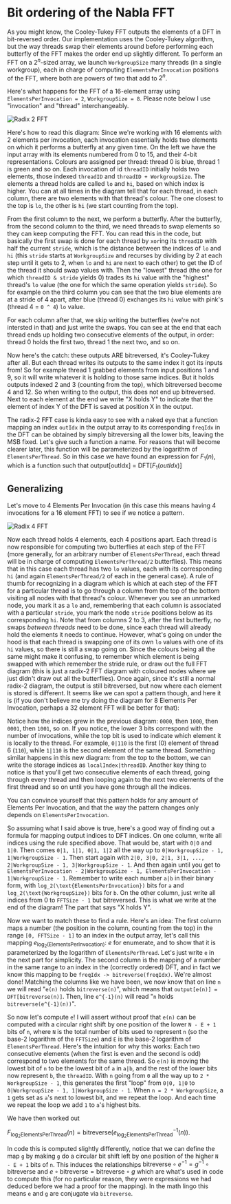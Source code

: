 # Bit ordering of the Nabla FFT
As you might know, the Cooley-Tukey FFT outputs the elements of a DFT in bit-reversed order. Our implementation uses the Cooley-Tukey algorithm, but the way threads swap their elements around before performing each butterfly of the FFT makes the order end up slightly different. To perform an FFT on a $2^n$-sized array, we launch `WorkgroupSize` many threads (in a single workgroup), each in charge of computing `ElementsPerInvocation` positions of the FFT, where both are powers of two that add to $2^n$.

Here's what happens for the FFT of a 16-element array using `ElementsPerInvocation = 2`, `WorkgroupSize = 8`. Please note below I use "invocation" and "thread" interchangeably.

![Radix 2 FFT](https://github.com/user-attachments/assets/8ceacf0d-d615-4b5a-9e32-3b421c70846a)

Here's how to read this diagram: Since we're working with 16 elements with 2 elements per invocation, each invocation essentially holds two elements on which it performs a butterfly at any given time. On the left we have the input array with its elements numbered from 0 to 15, and their 4-bit representations. Colours are assigned per thread: thread 0 is blue, thread 1 is green and so on. Each invocation of id `threadID` initially holds two elements, those indexed `threadID` and `threadID + WorkgroupSize`. The elements a thread holds are called `lo` and `hi`, based on which index is higher. You can at all times in the diagram tell that for each thread, in each column, there are two elements with that thread's colour. The one closest to the top is `lo`, the other is `hi` (we start counting from the top).

From the first column to the next, we perform a butterfly. After the butterfly, from the second column to the third, we need threads to swap elements so they can keep computing the FFT. You can read this in the code, but basically the first swap is done for each thread by `xor`ing its `threadID` with half the current `stride`, which is the distance between the indices of `lo` and `hi` (this `stride` starts at `WorkgroupSize` and recurses by dividing by 2 at each step until it gets to 2, when `lo` and `hi` are next to each other) to get the ID of the thread it should swap values with. Then the "lowest" thread (the one for which `threadID & stride` yields 0) trades its `hi` value with the "highest" thread's `lo` value (the one for which the same operation yields `stride`). So for example on the third column you can see that the two blue elements are at a stride of 4 apart, after blue (thread 0) exchanges its `hi` value with pink's (thread 4 = `0 ^ 4`) `lo` value. 

For each column after that, we skip writing the butterflies (we're not intersted in that) and just write the swaps. You can see at the end that each thread ends up holding two consecutive elements of the output, in order: thread 0 holds the first two, thread 1 the next two, and so on. 

Now here's the catch: these outputs ARE bitreversed, it's Cooley-Tukey after all. But each thread writes its outputs to the same index it got its inputs from! So for example thread 1 grabbed elements from input positions 1 and 9, so it will write whatever it is holding to those same indices. But it holds outputs indexed 2 and 3 (counting from the top), which bitreversed become 4 and 12. So when writing to the output, this does not end up bitreversed. Next to each element at the end we write "X holds Y" to indicate that the element of index Y of the DFT is saved at position X in the output. 

The radix-2 FFT case is kinda easy to see with a naked eye that a function mapping an index `outIdx` in the output array to its corresponding `freqIdx` in the DFT can be obtained by simply bitreversing all the lower bits, leaving the MSB fixed. Let's give such a function a name. For reasons that will become clearer later, this function will be parameterized by the logarithm of `ElementsPerThread`. So in this case we have found an expression for $F_1(n)$, which is a function such that $\text{output[outIdx] = DFT[}F_1(outIdx)\text{]}$

## Generalizing
Let's move to 4 Elements Per Invocation (in this case this means having 4 invocations for a 16 element FFT) to see if we notice a pattern. 

![Radix 4 FFT](https://github.com/user-attachments/assets/2c14c695-764b-4910-b556-e6ce4ee68223)

Now each thread holds 4 elements, each 4 positions apart. Each thread is now responsible for computing two butterflies at each step of the FFT (more generally, for an arbitrary number of `ElementsPerThread`, each thread will be in charge of computing `ElementsPerThread/2` butterflies). This means that in this case each thread has two `lo` values, each with its corresponding `hi` (and again `ElementsPerThread/2` of each in the general case). A rule of thumb for recognizing in a diagram which is which at each step of the FFT for a particular thread is to go through a column from the top of the bottom visiting all nodes with that thread's colour. Whenever you see an unmarked node, you mark it as a `lo` and, remembering that each column is associated with a particular `stride`, you mark the node `stride` positions below as its corresponding `hi`. 
Note that from columns 2 to 3, after the first butterfly, no swaps *between threads* need to be done, since each thread will already hold the elements it needs to continue. However, what's going on under the hood is that each thread is swapping one of its own `lo` values with one of its `hi` values, so there is still a swap going on. Since the colours being all the same might make it confusing, to remember which element is being swapped with which remember the stride rule, or draw out the full FFT diagram (this is just a radix-2 FFT diagram with coloured nodes where we just didn't draw out all the butterflies). Once again, since it's still a normal radix-2 diagram, the output is still bitreversed, but now where each element is stored is different. It seems like we can spot a pattern though, and here it is (if you don't believe me try doing the diagram for 8 Elements Per Invocation, perhaps a 32 element FFT will be better for that):

Notice how the indices grew in the previous diagram: `0000`, then `1000`, then `0001`, then `1001`, so on. If you notice, the lower 3 bits correspond with the number of invocations, while the top bit is used to indicate which element it is locally to the thread. For example, `0|110` is the first (0) element of thread 6 (`110`), while `1|110` is the second element of the same thread. Something similar happens in this new diagram: from the top to the bottom, we can write the storage indices as `localIndex|threadID`. Another key thing to notice is that you'll get two consecutive elements of each thread, going through every thread and then looping again to the next two elements of the first thread and so on until you have gone through all the indices. 

You can convince yourself that this pattern holds for any amount of Elements Per Invocation, and that the way the pattern changes only depends on `ElementsPerInvocation`.

So assuming what I said above is true, here's a good way of finding out a formula for mapping output indices to DFT indices. On one column, write all indices using the rule specified above. That would be, start with `0|0` and `1|0`. Then comes `0|1, 1|1, 0|1, 1|2` all the way up to `0|WorkgroupSize - 1, 1|WorkgroupSize - 1`. Then start again with `2|0, 3|0, 2|1, 3|1, ..., 2|WorkgroupSize - 1, 3|WorkgroupSize - 1`. And then again until you get to `ElementsPerInvocation - 2|WorkgroupSize - 1, ElementsPerInvocation - 1|WorkgroupSize - 1`. Remember to write each number `a|b` in their binary form, with `log_2(\text{ElementsPerInvocation})` bits for `a` and `log_2(\text{WorkgroupSize})` bits for `b`. On the other column, just write all indices from 0 to `FFTSize - 1` but bitreversed. This is what we write at the end of the diagram! The part that says "X holds Y".

Now we want to match these to find a rule. Here's an idea: The first column maps a number (the position in the column, counting from the top) in the range `[0, FFTSize - 1]` to an index in the output array, let's call this mapping $e_{\log_2(\text{ElementsPerInvocation})}$: $e$ for enumerate, and to show that it is parameterized by the logarithm of `ElementsPerThread`. Let's just write `e` in the next part for simplicity. The second column is the mapping of a number in the same range to an index in the (correctly ordered) DFT, and in fact we know this mapping to be `freqIdx -> bitreverse(freqIdx)`. We're almost done! Matching the columns like we have been, we now know that on line `n` we will read "`e(n)` holds `bitreverse(n)`", which means that `output[e(n)] = DFT[bitreverse(n)]`. Then, line `e^{-1}(n)` will read "`n` holds `bitreverse(e^{-1}(n))`".  

So now let's compute `e`! I will assert without proof that `e(n)` can be computed with a circular right shift by one position of the lower `N - E + 1` bits of `n`, where `N` is the total number of bits used to represent `n` (so the base-2 logarithm of the `FFTSize`) and `E` is the base-2 logarithm of `ElementsPerThread`. Here's the intuition for why this works: Each two consecutive elements (when the first is even and the second is odd) correspond to two elements for the same thread. So `e(n)` is moving the lowest bit of `n` to be the lowest bit of `a` in `a|b`, and the rest of the lower bits now represent `b`, the `threadID`. With `n` going from `0` all the way up to `2 * WorkgroupSize - 1`, this generates the first "loop" from `0|0, 1|0` to `0|WorkgroupSize - 1, 1|WorkgroupSize - 1`. When `n = 2 * WorkgroupSize`, a `1` gets set as `a`'s next to lowest bit, and we repeat the loop. And each time we repeat the loop we add `1` to `a`'s highest bits. 

We have then worked out 

$F_{\log_2{\text{ElementsPerThread}}}(n) = \text{bitreverse}(e^{-1}_{\log_2{\text{ElementsPerThread}}}(n))$. 

In code this is computed slightly differently, notice that we can define the map `g` by making `g` do a circular bit shift left by one position of the higher `N - E + 1` bits of `n`. This induces the relationships $\text{bitreverse} \circ e^{-1} = g^{-1} \circ \text{bitreverse}$ and $e \circ \text{bitreverse} = \text{bitreverse} \circ g$ which are what's used in code to compute this (for no particular reason, they were expressions we had deduced before we had a proof for the mapping). In the math lingo this means `e` and `g` are conjugate via `bitreverse`.

